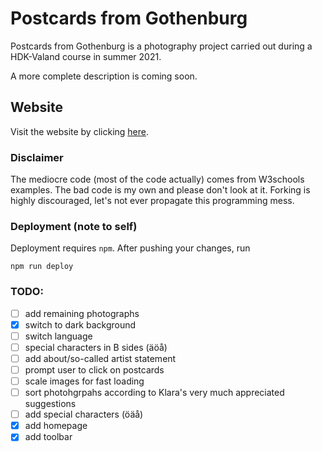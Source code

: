 # Postcards from Gothenburg
Postcards from Gothenburg is a photography project carried out during a 
HDK-Valand course in summer 2021.

A more complete description is coming soon.

## Website
Visit the website by clicking [here](https://harisont.github.io/postcards-from-gothenburg/).

### Disclaimer
The mediocre code (most of the code actually) comes from W3schools examples.
The bad code is my own and please don't look at it. Forking is highly discouraged, let's not ever propagate this programming mess.

### Deployment (note to self)
Deployment requires `npm`. 
After pushing your changes, run

```
npm run deploy
```

### TODO:
- [ ] add remaining photographs
- [x] switch to dark background
- [ ] switch language
- [ ] special characters in B sides (äöå)
- [ ] add about/so-called artist statement
- [ ] prompt user to click on postcards
- [ ] scale images for fast loading
- [ ] sort photohgrpahs according to Klara's very much appreciated suggestions
- [ ] add special characters (öäå)
- [x] add homepage
- [x] add toolbar
